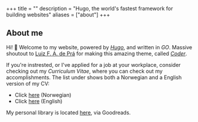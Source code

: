 +++
title = ""
description = "Hugo, the world's fastest framework for building websites"
aliases = ["about"]
+++
## About me
Hi! 👋 Welcome to my website, powered by [*Hugo*](https://www.gohugo.io), and written in *GO*. Massive shoutout to [Luiz F. A. de Prá](https://github.com/luizdepra) for making this amazing theme, called [*Coder*](https://github.com/luizdepra/hugo-coder).

If you're instrested, or I've applied for a job at your workplace, consider checking out my *Curriculum Vitae*, where you can check out my accomplishments. The list under shows both a Norwegian and a English version of my CV: 
* Click [here](/CV/CV_Norsk.pdf) (Norwegian)
* Click [here](/CV/CV_English.pdf) (English)

My personal library is located [here](https://www.goodreads.com/review/list/171603286?shelf=personal-library), via Goodreads.
